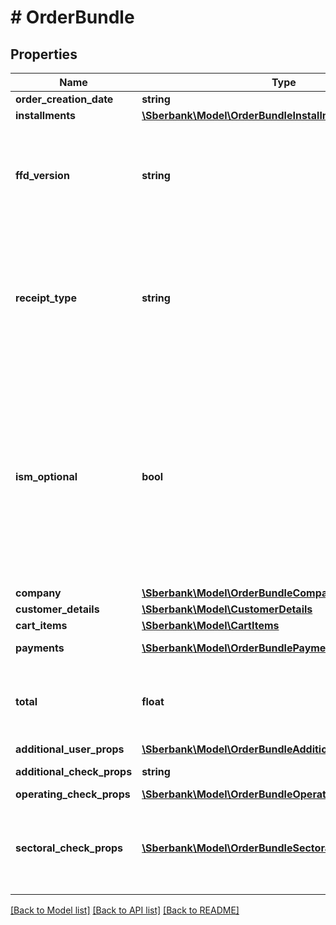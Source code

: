 # # OrderBundle

## Properties

Name | Type | Description | Notes
------------ | ------------- | ------------- | -------------
**order_creation_date** | **string** | Дата создания заказа | [optional]
**installments** | [**\Sberbank\Model\OrderBundleInstallments**](OrderBundleInstallments.md) |  | [optional]
**ffd_version** | **string** | Версия ФФД кассы (уточняется у Вашего кассового сервиса). &lt;span style&#x3D;\&quot;color:red;\&quot;&gt;Параметр обязателен при необходимости формирования фискального чека.&lt;/span&gt; Может принимать значения:    * &#x60;1.2&#x60; &#x3D; Версия ФФД 1.2;    * &#x60;1.05&#x60; &#x3D; Версия ФФД 1.05. | [optional]
**receipt_type** | **string** | Тип формируемого чека. &lt;span style&#x3D;\&quot;color:red;\&quot;&gt;Параметр обязателен при необходимости формирования фискального чека.&lt;/span&gt; Может принимать следующие значения:   * &#x60;sell&#x60; &#x3D; Чек \&quot;Приход\&quot;. Данный чек формируется в том числе при проведении частичного полного расчета.   * &#x60;sell_refund&#x60; &#x3D; Чек \&quot;Возврат прихода\&quot;. | [optional]
**ism_optional** | **bool** | Параметр указывает необходимость регистрации чека, в случае недоступности системы маркировки (ИСМ). Используется только для ФФД 1.2 и касс АТОЛ Онлайн. Может принимать значения:   * &#x60;true&#x60; - Чек будет зарегистрирован даже в случае, если \&quot;Честный знак\&quot; не ответил за установленное время. В результате проверки сведений о товаре укажется значение \&quot;0\&quot;   * &#x60;false&#x60; (значение по умолчанию) - Чек не будет зарегистрирован при недоступности \&quot;Честный знак\&quot;. Вернется ошибка 421 (Истек таймаут проверки КМ) | [optional]
**company** | [**\Sberbank\Model\OrderBundleCompany**](OrderBundleCompany.md) |  | [optional]
**customer_details** | [**\Sberbank\Model\CustomerDetails**](CustomerDetails.md) |  | [optional]
**cart_items** | [**\Sberbank\Model\CartItems**](CartItems.md) |  |
**payments** | [**\Sberbank\Model\OrderBundlePaymentsInner[]**](OrderBundlePaymentsInner.md) | Виды оплаты. Обязателен при использовании фискализации. | [optional]
**total** | **float** | __Тег ФФД 1020.__ Итоговая сумма чека в минимальных единицах валюты. Должна соответствовать сумме всех значений поля itemAmount. Обязательно при использовании фискализации. | [optional]
**additional_user_props** | [**\Sberbank\Model\OrderBundleAdditionalUserProps**](OrderBundleAdditionalUserProps.md) |  | [optional]
**additional_check_props** | **string** | __Тег ФФД 1192.__ Дополнительный реквизит чека | [optional]
**operating_check_props** | [**\Sberbank\Model\OrderBundleOperatingCheckProps**](OrderBundleOperatingCheckProps.md) |  | [optional]
**sectoral_check_props** | [**\Sberbank\Model\OrderBundleSectoralCheckPropsInner[]**](OrderBundleSectoralCheckPropsInner.md) | __Тег ФФД 1261.__ Отраслевой реквизит чека. Передается, если в чеке есть маркированные товары и включение указанного реквизита предусмотрено нормативными актами для этой товарной группы. Только для ФФД 1.2. | [optional]

[[Back to Model list]](../../README.md#models) [[Back to API list]](../../README.md#endpoints) [[Back to README]](../../README.md)
